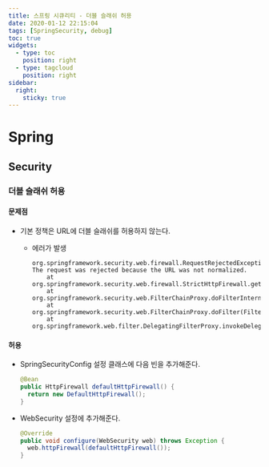 ```yaml
---
title: 스프링 시큐리티 - 더블 슬래쉬 허용
date: 2020-01-12 22:15:04
tags: [SpringSecurity, debug]
toc: true
widgets:
  - type: toc
    position: right
  - type: tagcloud
    position: right
sidebar:
  right:
    sticky: true
---
```

# Spring

## Security

### 더블 슬래쉬 허용
<!-- more -->

#### 문제점

- 기본 정책은 URL에 더블 슬래쉬를 허용하지 않는다.

  - 에러가 발생

    ```
    org.springframework.security.web.firewall.RequestRejectedException: The request was rejected because the URL was not normalized.
    	at org.springframework.security.web.firewall.StrictHttpFirewall.getFirewalledRequest(StrictHttpFirewall.java:296)
    	at org.springframework.security.web.FilterChainProxy.doFilterInternal(FilterChainProxy.java:194)
    	at org.springframework.security.web.FilterChainProxy.doFilter(FilterChainProxy.java:178)
    	at org.springframework.web.filter.DelegatingFilterProxy.invokeDelegate(DelegatingFilterProxy.java:357)
    ```

#### 허용

- SpringSecurityConfig 설정 클래스에 다음 빈을 추가해준다.

  ```java
  @Bean
  public HttpFirewall defaultHttpFirewall() {
    return new DefaultHttpFirewall();
  }
  ```

- WebSecurity 설정에 추가해준다.

  ```java
  @Override
  public void configure(WebSecurity web) throws Exception {
  	web.httpFirewall(defaultHttpFirewall());
  }
  ```

<br><br>